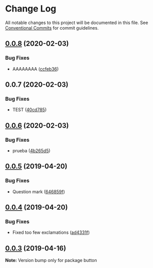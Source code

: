 # Change Log

All notable changes to this project will be documented in this file.
See [Conventional Commits](https://conventionalcommits.org) for commit guidelines.

## [0.0.8](https://github.com/vgrados2/test-lerna-versioning/compare/button@0.0.7...button@0.0.8) (2020-02-03)


### Bug Fixes

* AAAAAAAA ([ccfeb36](https://github.com/vgrados2/test-lerna-versioning/commit/ccfeb366b7d4c32fdc90ffce7a5eaff7390c1980))





## 0.0.7 (2020-02-03)


### Bug Fixes

* TEST ([40cd785](https://github.com/vgrados2/test-lerna-versioning/commit/40cd785f11179d15675ed547f199c3fd6b8173b1))





## [0.0.6](https://github.com/melcor76/semver-libs/compare/button@0.0.5...button@0.0.6) (2020-02-03)


### Bug Fixes

* prueba ([4b265d5](https://github.com/melcor76/semver-libs/commit/4b265d52d671be14620f6798526030a790399c96))






## [0.0.5](https://github.com/melcor76/semver-libs/compare/button@0.0.4...button@0.0.5) (2019-04-20)


### Bug Fixes

* Question mark ([646859f](https://github.com/melcor76/semver-libs/commit/646859f))





## [0.0.4](https://github.com/melcor76/semver-libs/compare/button@0.0.3...button@0.0.4) (2019-04-20)


### Bug Fixes

* Fixed too few exclamations ([ad4331f](https://github.com/melcor76/semver-libs/commit/ad4331f))





## [0.0.3](https://github.com/melcor76/semver-libs/compare/button@0.0.2...button@0.0.3) (2019-04-16)

**Note:** Version bump only for package button
